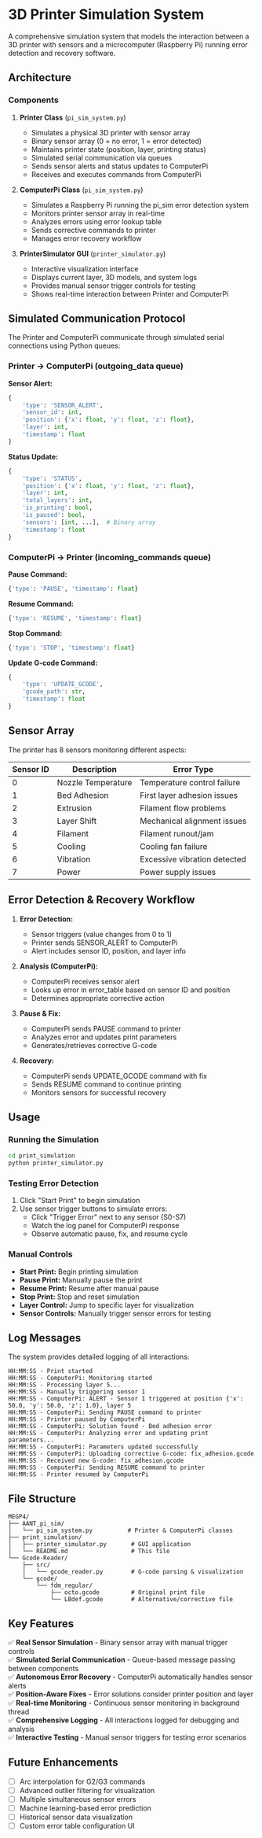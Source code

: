 # 3D Printer Simulation System

A comprehensive simulation system that models the interaction between a 3D printer with sensors and a microcomputer (Raspberry Pi) running error detection and recovery software.

## Architecture

### Components

1. **Printer Class** (`pi_sim_system.py`)
   - Simulates a physical 3D printer with sensor array
   - Binary sensor array (0 = no error, 1 = error detected)
   - Maintains printer state (position, layer, printing status)
   - Simulated serial communication via queues
   - Sends sensor alerts and status updates to ComputerPi
   - Receives and executes commands from ComputerPi

2. **ComputerPi Class** (`pi_sim_system.py`)
   - Simulates a Raspberry Pi running the pi_sim error detection system
   - Monitors printer sensor array in real-time
   - Analyzes errors using error lookup table
   - Sends corrective commands to printer
   - Manages error recovery workflow

3. **PrinterSimulator GUI** (`printer_simulator.py`)
   - Interactive visualization interface
   - Displays current layer, 3D models, and system logs
   - Provides manual sensor trigger controls for testing
   - Shows real-time interaction between Printer and ComputerPi

## Simulated Communication Protocol

The Printer and ComputerPi communicate through simulated serial connections using Python queues:

### Printer → ComputerPi (outgoing_data queue)

**Sensor Alert:**
```python
{
    'type': 'SENSOR_ALERT',
    'sensor_id': int,
    'position': {'x': float, 'y': float, 'z': float},
    'layer': int,
    'timestamp': float
}
```

**Status Update:**
```python
{
    'type': 'STATUS',
    'position': {'x': float, 'y': float, 'z': float},
    'layer': int,
    'total_layers': int,
    'is_printing': bool,
    'is_paused': bool,
    'sensors': [int, ...],  # Binary array
    'timestamp': float
}
```

### ComputerPi → Printer (incoming_commands queue)

**Pause Command:**
```python
{'type': 'PAUSE', 'timestamp': float}
```

**Resume Command:**
```python
{'type': 'RESUME', 'timestamp': float}
```

**Stop Command:**
```python
{'type': 'STOP', 'timestamp': float}
```

**Update G-code Command:**
```python
{
    'type': 'UPDATE_GCODE',
    'gcode_path': str,
    'timestamp': float
}
```

## Sensor Array

The printer has 8 sensors monitoring different aspects:

| Sensor ID | Description | Error Type |
|-----------|-------------|------------|
| 0 | Nozzle Temperature | Temperature control failure |
| 1 | Bed Adhesion | First layer adhesion issues |
| 2 | Extrusion | Filament flow problems |
| 3 | Layer Shift | Mechanical alignment issues |
| 4 | Filament | Filament runout/jam |
| 5 | Cooling | Cooling fan failure |
| 6 | Vibration | Excessive vibration detected |
| 7 | Power | Power supply issues |

## Error Detection & Recovery Workflow

1. **Error Detection:**
   - Sensor triggers (value changes from 0 to 1)
   - Printer sends SENSOR_ALERT to ComputerPi
   - Alert includes sensor ID, position, and layer info

2. **Analysis (ComputerPi):**
   - ComputerPi receives sensor alert
   - Looks up error in error_table based on sensor ID and position
   - Determines appropriate corrective action

3. **Pause & Fix:**
   - ComputerPi sends PAUSE command to printer
   - Analyzes error and updates print parameters
   - Generates/retrieves corrective G-code

4. **Recovery:**
   - ComputerPi sends UPDATE_GCODE command with fix
   - Sends RESUME command to continue printing
   - Monitors sensors for successful recovery

## Usage

### Running the Simulation

```bash
cd print_simulation
python printer_simulator.py
```

### Testing Error Detection

1. Click "Start Print" to begin simulation
2. Use sensor trigger buttons to simulate errors:
   - Click "Trigger Error" next to any sensor (S0-S7)
   - Watch the log panel for ComputerPi response
   - Observe automatic pause, fix, and resume cycle

### Manual Controls

- **Start Print:** Begin printing simulation
- **Pause Print:** Manually pause the print
- **Resume Print:** Resume after manual pause
- **Stop Print:** Stop and reset simulation
- **Layer Control:** Jump to specific layer for visualization
- **Sensor Controls:** Manually trigger sensor errors for testing

## Log Messages

The system provides detailed logging of all interactions:

```
HH:MM:SS - Print started
HH:MM:SS - ComputerPi: Monitoring started
HH:MM:SS - Processing layer 5...
HH:MM:SS - Manually triggering sensor 1
HH:MM:SS - ComputerPi: ALERT - Sensor 1 triggered at position {'x': 50.0, 'y': 50.0, 'z': 1.0}, layer 5
HH:MM:SS - ComputerPi: Sending PAUSE command to printer
HH:MM:SS - Printer paused by ComputerPi
HH:MM:SS - ComputerPi: Solution found - Bed adhesion error
HH:MM:SS - ComputerPi: Analyzing error and updating print parameters...
HH:MM:SS - ComputerPi: Parameters updated successfully
HH:MM:SS - ComputerPi: Uploading corrective G-code: fix_adhesion.gcode
HH:MM:SS - Received new G-code: fix_adhesion.gcode
HH:MM:SS - ComputerPi: Sending RESUME command to printer
HH:MM:SS - Printer resumed by ComputerPi
```

## File Structure

```
MEGP4/
├── AANT_pi_sim/
│   └── pi_sim_system.py          # Printer & ComputerPi classes
├── print_simulation/
│   ├── printer_simulator.py       # GUI application
│   └── README.md                  # This file
└── Gcode-Reader/
    ├── src/
    │   └── gcode_reader.py        # G-code parsing & visualization
    └── gcode/
        └── fdm_regular/
            ├── octo.gcode         # Original print file
            └── LBdef.gcode        # Alternative/corrective file
```

## Key Features

✅ **Real Sensor Simulation** - Binary sensor array with manual trigger controls  
✅ **Simulated Serial Communication** - Queue-based message passing between components  
✅ **Autonomous Error Recovery** - ComputerPi automatically handles sensor alerts  
✅ **Position-Aware Fixes** - Error solutions consider printer position and layer  
✅ **Real-time Monitoring** - Continuous sensor monitoring in background thread  
✅ **Comprehensive Logging** - All interactions logged for debugging and analysis  
✅ **Interactive Testing** - Manual sensor triggers for testing error scenarios  

## Future Enhancements

- [ ] Arc interpolation for G2/G3 commands
- [ ] Advanced outlier filtering for visualization
- [ ] Multiple simultaneous sensor errors
- [ ] Machine learning-based error prediction
- [ ] Historical sensor data visualization
- [ ] Custom error table configuration UI
